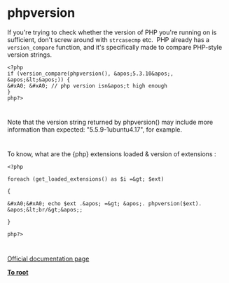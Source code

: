 # phpversion





If you&apos;re trying to check whether the version of PHP you&apos;re running on is sufficient, don&apos;t screw around with `strcasecmp` etc.&#xA0; PHP already has a `version_compare` function, and it&apos;s specifically made to compare PHP-style version strings.



```
<?php
if (version_compare(phpversion(), &apos;5.3.10&apos;, &apos;&lt;&apos;)) {
&#xA0; &#xA0; // php version isn&apos;t high enough
}
php?>
```



  

#



Note that the version string returned by phpversion() may include more information than expected: &quot;5.5.9-1ubuntu4.17&quot;, for example.

  

#



To know, what are the {php} extensions loaded &amp; version of extensions :





```
<?php

foreach (get_loaded_extensions() as $i =&gt; $ext)

{

&#xA0;&#xA0; echo $ext .&apos; =&gt; &apos;. phpversion($ext). &apos;&lt;br/&gt;&apos;;

}

php?>
```



  

#

[Official documentation page](https://www.php.net/manual/en/function.phpversion.php)

**[To root](/README.md)**